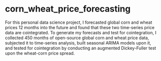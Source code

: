 # corn_wheat_price_forecasting
For this personal data science project, I forecasted global corn and wheat prices 12 months into the future and found that these two time-series price data are cointegrated. To generate my forecasts and test for cointegration, I collected 450 months of open-source global corn and wheat price data, subjected it to time-series analysis, built seasonal ARIMA models upon it, and tested for cointegration by conducting an augmented Dickey-Fuller test upon the wheat-corn price spread.
